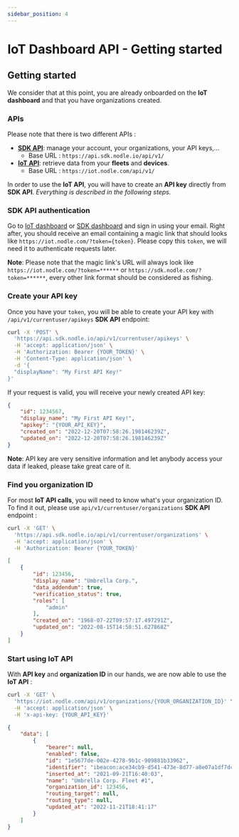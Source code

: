 ```yaml
---
sidebar_position: 4
---
```


# IoT Dashboard API - Getting started

## Getting started

We consider that at this point, you are already onboarded on the **IoT dashboard** and that you have organizations created.

### APIs

Please note that there is two different APIs :

- **[SDK API](https://api.sdk.nodle.io/swagger/index.html)**: manage your account, your organizations, your API keys,...
    - Base URL : `https://api.sdk.nodle.io/api/v1/`
- **[IoT API](https://iot.nodle.com/swagger/index.html)**: retrieve data from your **fleets** and **devices**. 
    - Base URL : `https://iot.nodle.com/api/v1/`

In order to use the **IoT API**, you will have to create an **API key** directly from **SDK API**. _Everything is described in the following steps._

### SDK API authentication

Go to [IoT dashboard](https://iot.nodle.com/) or [SDK dashboard](https://sdk.nodle.com/) and sign in using your email. Right after, you should receive an email containing a magic link that should looks like `https://iot.nodle.com/?token={token}`. Please copy this `token`, we will need it to authenticate requests later.

**Note**: Please note that the magic link's URL will always look like `https://iot.nodle.com/?token=******` or `https://sdk.nodle.com/?token=******`, every other link format should be considered as fishing.

### Create your API key

Once you have your `token`, you will be able to create your API key with `/api/v1/currentuser/apikeys` **SDK API** endpoint:

```bash
curl -X 'POST' \
  'https://api.sdk.nodle.io/api/v1/currentuser/apikeys' \
  -H 'accept: application/json' \
  -H 'Authorization: Bearer {YOUR_TOKEN}' \
  -H 'Content-Type: application/json' \
  -d '{
  "displayName": "My First API Key!"
}'
```

If your request is valid, you will receive your newly created API key:

```json
{
    "id": 1234567,
    "display_name": "My First API Key!",
    "apikey": "{YOUR_API_KEY}",
    "created_on": "2022-12-20T07:58:26.198146239Z",
    "updated_on": "2022-12-20T07:58:26.198146239Z"
}
```

**Note**: API key are very sensitive information and let anybody access your data if leaked, please take great care of it.

### Find you organization ID

For most **IoT API calls**, you will need to know what's your organization ID. To find it out, please use `api/v1/currentuser/organizations` **SDK API** endpoint :

```bash
curl -X 'GET' \
  'https://api.sdk.nodle.io/api/v1/currentuser/organizations' \
  -H 'accept: application/json' \
  -H 'Authorization: Bearer {YOUR_TOKEN}'
```

```json
[
    {
        "id": 123456,
        "display_name": "Umbrella Corp.",
        "data_addendum": true,
        "verification_status": true,
        "roles": [
            "admin"
        ],
        "created_on": "1968-07-22T09:57:17.497291Z",
        "updated_on": "2022-08-15T14:58:51.627868Z"
    }
]
```

### Start using IoT API

With **API key** and **organization ID** in our hands, we are now able to use the **IoT API** :

```bash
curl -X 'GET' \
  'https://iot.nodle.com/api/v1/organizations/{YOUR_ORGANIZATION_ID}' \
  -H 'accept: application/json' \
  -H 'x-api-key: {YOUR_API_KEY}'
```

```json
{
    "data": [
        {
            "bearer": null,
            "enabled": false,
            "id": "1e5677de-002e-4278-9b1c-909881b33962",
            "identifier": "ibeacon:ace34cb9-d541-473e-8d77-a8e07a1df7dc",
            "inserted_at": "2021-09-21T16:40:03",
            "name": "Umbrella Corp. Fleet #1",
            "organization_id": 123456,
            "routing_target": null,
            "routing_type": null,
            "updated_at": "2022-11-21T18:41:17"
        }
    ]
}
```